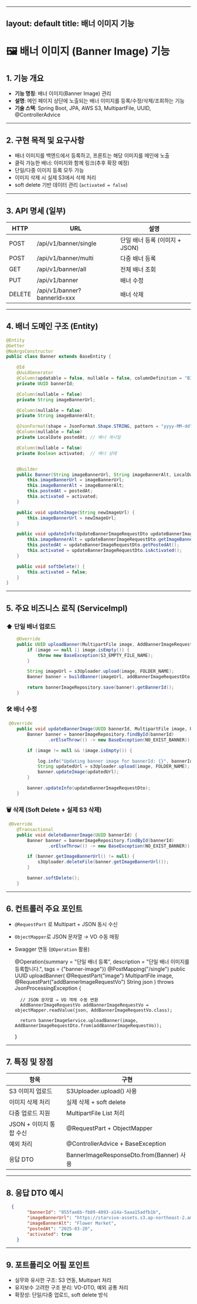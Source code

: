
---
layout: default
title: 배너 이미지 기능
---

# 🖼️ 배너 이미지 (Banner Image) 기능

##  1. 기능 개요
- **기능 명칭**: 배너 이미지(Banner Image) 관리
- **설명**: 메인 페이지 상단에 노출되는 배너 이미지를 등록/수정/삭제/조회하는 기능
- **기술 스택**: Spring Boot, JPA, AWS S3, MultipartFile, UUID, @ControllerAdvice

---

##  2. 구현 목적 및 요구사항
- 배너 이미지를 백엔드에서 등록하고, 프론트는 해당 이미지를 메인에 노출
- 클릭 가능한 배너: 이미지와 함께 링크(추후 확장 예정)
- 단일/다중 이미지 등록 모두 가능
- 이미지 삭제 시 실제 S3에서 삭제 처리
- soft delete 기반 데이터 관리 (`activated = false`)

---

##  3. API 명세 (일부)

| HTTP | URL | 설명 |
|------|-----|------|
| POST | /api/v1/banner/single | 단일 배너 등록 (이미지 + JSON) |
| POST | /api/v1/banner/multi | 다중 배너 등록 |
| GET | /api/v1/banner/all | 전체 배너 조회 |
| PUT | /api/v1/banner | 배너 수정 |
| DELETE | /api/v1/banner?bannerId=xxx | 배너 삭제 |

---

##  4. 배너 도메인 구조 (Entity)
```java
@Entity
@Getter
@NoArgsConstructor
public class Banner extends BaseEntity {

    @Id
    @UuidGenerator
    @Column(updatable = false, nullable = false, columnDefinition = "BINARY(16)")
    private UUID bannerId;

    @Column(nullable = false)
    private String imageBannerUrl;

    @Column(nullable = false)
    private String imageBannerAlt;

    @JsonFormat(shape = JsonFormat.Shape.STRING, pattern = "yyyy-MM-dd")
    @Column(nullable = false)
    private LocalDate postedAt; // 배너 게시일

    @Column(nullable = false)
    private Boolean activated;  // 배너 상태


    @Builder
    public Banner(String imageBannerUrl, String imageBannerAlt, LocalDate postedAt, boolean activated) {
        this.imageBannerUrl = imageBannerUrl;
        this.imageBannerAlt = imageBannerAlt;
        this.postedAt = postedAt;
        this.activated = activated;
    }

    public void updateImage(String newImageUrl) {
        this.imageBannerUrl = newImageUrl;
    }

    public void updateInfo(UpdateBannerImageRequestDto updateBannerImageRequestDto) {
        this.imageBannerAlt = updateBannerImageRequestDto.getImageBannerAlt();
        this.postedAt = updateBannerImageRequestDto.getPostedAt();
        this.activated = updateBannerImageRequestDto.isActivated();
    }

    public void softDelete() {
        this.activated = false;
    }
}
```

---

##  5. 주요 비즈니스 로직 (ServiceImpl)

### ⬆️ 단일 배너 업로드

```java
    @Override
    public UUID uploadBanner(MultipartFile image, AddBannerImageRequestDto addBannerImageRequestDto) {
        if (image == null || image.isEmpty()) {
            throw new BaseException(S3_EMPTY_FILE_NAME);
        }

        String imageUrl = s3Uploader.upload(image, FOLDER_NAME);
        Banner banner = buildBanner(imageUrl, addBannerImageRequestDto);

        return bannerImageRepository.save(banner).getBannerId();
    }
```

### 🛠️ 배너 수정

```java
 @Override
    public void updateBannerImage(UUID bannerId, MultipartFile image, UpdateBannerImageRequestDto updateBannerImageRequestDto) {
        Banner banner = bannerImageRepository.findById(bannerId)
                .orElseThrow(() -> new BaseException(NO_EXIST_BANNER));

        if (image != null && !image.isEmpty()) {

            log.info("Updating banner image for bannerId: {}", bannerId);
            String updatedUrl = s3Uploader.upload(image, FOLDER_NAME);
            banner.updateImage(updatedUrl);
        }

        banner.updateInfo(updateBannerImageRequestDto);
    }

```

### 🗑️ 삭제 (Soft Delete + 실제 S3 삭제)

```java
 @Override
    @Transactional
    public void deleteBannerImage(UUID bannerId) {
        Banner banner = bannerImageRepository.findById(bannerId)
                .orElseThrow(() -> new BaseException(NO_EXIST_BANNER));

        if (banner.getImageBannerUrl() != null) {
            s3Uploader.deleteFile(banner.getImageBannerUrl());
        }

        banner.softDelete();
    }
```

---

##  6. 컨트롤러 주요 포인트
- `@RequestPart` 로 Multipart + JSON 동시 수신
- `ObjectMapper`로 JSON 문자열 → VO 수동 매핑
- Swagger 연동 (`@Operation` 활용)

   @Operation(summary = "단일 배너 등록", description = "단일 배너 이미지를 등록합니다.", tags = {"banner-image"})
    @PostMapping("/single")
    public UUID uploadBanner(
            @RequestPart("image") MultipartFile image,
            @RequestPart("addBannerImageRequestVo") String json
    ) throws JsonProcessingException {

        // JSON 문자열 → VO 객체 수동 변환
        AddBannerImageRequestVo addBannerImageRequestVo = objectMapper.readValue(json, AddBannerImageRequestVo.class);

        return bannerImageService.uploadBanner(image, AddBannerImageRequestDto.from(addBannerImageRequestVo));
    }

---

##  7. 특징 및 장점

| 항목 | 구현 |
|------|------|
| S3 이미지 업로드 | S3Uploader.upload() 사용 |
| 이미지 삭제 처리 | 실제 삭제 + soft delete |
| 다중 업로드 지원 | MultipartFile List 처리 |
| JSON + 이미지 통합 수신 | @RequestPart + ObjectMapper |
| 예외 처리 | @ControllerAdvice + BaseException |
| 응답 DTO | BannerImageResponseDto.from(Banner) 사용 |

---

##  8. 응답 DTO 예시

```json
  {
        "bannerId": "055fae6b-fb89-4093-a14a-5aaa15adfb1b",
        "imageBannerUrl": "https://starvive-assets.s3.ap-northeast-2.amazonaws.com/banner/4b593aad-4f31-42f0-922d-0c9dcf56b474.jpg",
        "imageBannerAlt": "Flower Market",
        "postedAt": "2025-03-20",
        "activated": true
    }
```

---

##  9. 포트폴리오 어필 포인트
- 실무와 유사한 구조: S3 연동, Multipart 처리
- 유지보수 고려한 구조 분리: VO-DTO, 예외 공통 처리
- 확장성: 단일/다중 업로드, soft delete 방식
